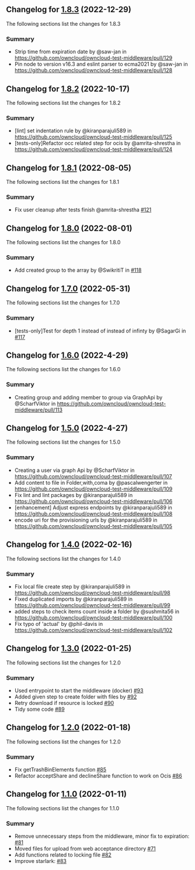 ## Changelog for [1.8.3] (2022-12-29)
The following sections list the changes for 1.8.3

[1.8.3]: https://github.com/owncloud/owncloud-test-middleware/compare/v1.8.2...v1.8.3

### Summary
- Strip time from expiration date by @saw-jan in https://github.com/owncloud/owncloud-test-middleware/pull/129
- Pin node to version v16.3 and eslint parser to ecma2021 by @saw-jan in https://github.com/owncloud/owncloud-test-middleware/pull/128

## Changelog for [1.8.2] (2022-10-17)
The following sections list the changes for 1.8.2

[1.8.2]: https://github.com/owncloud/owncloud-test-middleware/compare/v1.8.1...v1.8.2

### Summary
- [lint] set indentation rule by @kiranparajuli589 in https://github.com/owncloud/owncloud-test-middleware/pull/125
- [tests-only]Refactor occ related step for ocis by @amrita-shrestha in https://github.com/owncloud/owncloud-test-middleware/pull/124

## Changelog for [1.8.1] (2022-08-05)
The following sections list the changes for 1.8.1

[1.8.1]: https://github.com/owncloud/owncloud-test-middleware/compare/v1.8.0...v1.8.1

### Summary
- Fix user cleanup after tests finish @amrita-shrestha  [#121](https://github.com/owncloud/owncloud-test-middleware/pull/121)

## Changelog for [1.8.0] (2022-08-01)
The following sections list the changes for 1.8.0

[1.8.0]: https://github.com/owncloud/owncloud-test-middleware/compare/v1.7.0...v1.8.0

### Summary
- Add created group to the array by @SwikritiT in [#118](https://github.com/owncloud/owncloud-test-middleware/pull/118)

## Changelog for [1.7.0] (2022-05-31)
The following sections list the changes for 1.7.0

[1.7.0]: https://github.com/owncloud/owncloud-test-middleware/compare/v1.6.0...v1.7.0

### Summary
- [tests-only]Test for depth 1 instead of instead of infinty by @SagarGi in [#117](https://github.com/owncloud/owncloud-test-middleware/pull/117)

## Changelog for [1.6.0] (2022-4-29)
The following sections list the changes for 1.6.0

[1.6.0]: https://github.com/owncloud/owncloud-test-middleware/compare/v1.5.0...v1.6.0

### Summary
- Creating group and adding member to group via GraphApi by @ScharfViktor in https://github.com/owncloud/owncloud-test-middleware/pull/113

## Changelog for [1.5.0] (2022-4-27)
The following sections list the changes for 1.5.0

[1.5.0]: https://github.com/owncloud/owncloud-test-middleware/compare/v1.4.0...v1.5.0

### Summary
- Creating a user via graph Api by @ScharfViktor in https://github.com/owncloud/owncloud-test-middleware/pull/107
- Add content to file in Folder,with,coma by @pascalwengerter in https://github.com/owncloud/owncloud-test-middleware/pull/109
- Fix lint and lint packages by @kiranparajuli589 in https://github.com/owncloud/owncloud-test-middleware/pull/106
- [enhancement] Adjust express endpoints by @kiranparajuli589 in https://github.com/owncloud/owncloud-test-middleware/pull/108
- encode uri for the provisioning urls by @kiranparajuli589 in https://github.com/owncloud/owncloud-test-middleware/pull/105

## Changelog for [1.4.0] (2022-02-16)

The following sections list the changes for 1.4.0

[1.4.0]: https://github.com/owncloud/owncloud-test-middleware/compare/v1.3.0...v1.4.0

### Summary
- Fix local file create step by @kiranparajuli589 in https://github.com/owncloud/owncloud-test-middleware/pull/98
- Fixed duplicated imports by @kiranparajuli589 in https://github.com/owncloud/owncloud-test-middleware/pull/99
- added steps to check items count inside a folder by @sushmita56 in https://github.com/owncloud/owncloud-test-middleware/pull/100
- Fix typo of 'actual' by @phil-davis in https://github.com/owncloud/owncloud-test-middleware/pull/102

## Changelog for [1.3.0] (2022-01-25)

The following sections list the changes for 1.2.0

[1.3.0]: https://github.com/owncloud/owncloud-test-middleware/compare/v1.2.0...v1.3.0

### Summary
- Used entrypoint to start the middleware (docker) [#93](https://github.com/owncloud/owncloud-test-middleware/pull/93)
- Added given step to create folder with files by [#92](https://github.com/owncloud/owncloud-test-middleware/pull/92)
- Retry download if resource is locked [#90](https://github.com/owncloud/owncloud-test-middleware/pull/90)
- Tidy some code [#89](https://github.com/owncloud/owncloud-test-middleware/pull/89)

## Changelog for [1.2.0] (2022-01-18)

The following sections list the changes for 1.2.0

[1.2.0]: https://github.com/owncloud/owncloud-test-middleware/compare/v1.1.0...v1.2.0

### Summary

- Fix getTrashBinElements function [#85](https://github.com/owncloud/owncloud-test-middleware/pull/85)
- Refactor acceptShare and declineShare function to work on Ocis [#86](https://github.com/owncloud/owncloud-test-middleware/pull/86)


## Changelog for [1.1.0] (2022-01-11)

The following sections list the changes for 1.1.0

[1.1.0]: https://github.com/owncloud/owncloud-test-middleware/compare/v1.0.0...v1.1.0

### Summary

- Remove unnecessary steps from the middleware, minor fix to expiration: [#81](https://github.com/owncloud/owncloud-test-middleware/pull/81)
- Moved files for upload from web acceptance directory [#71](https://github.com/owncloud/owncloud-test-middleware/pull/71)
- Add functions related to locking file [#82](https://github.com/owncloud/owncloud-test-middleware/pull/82)
- Improve starlark: [#83](https://github.com/owncloud/owncloud-test-middleware/pull/83)
